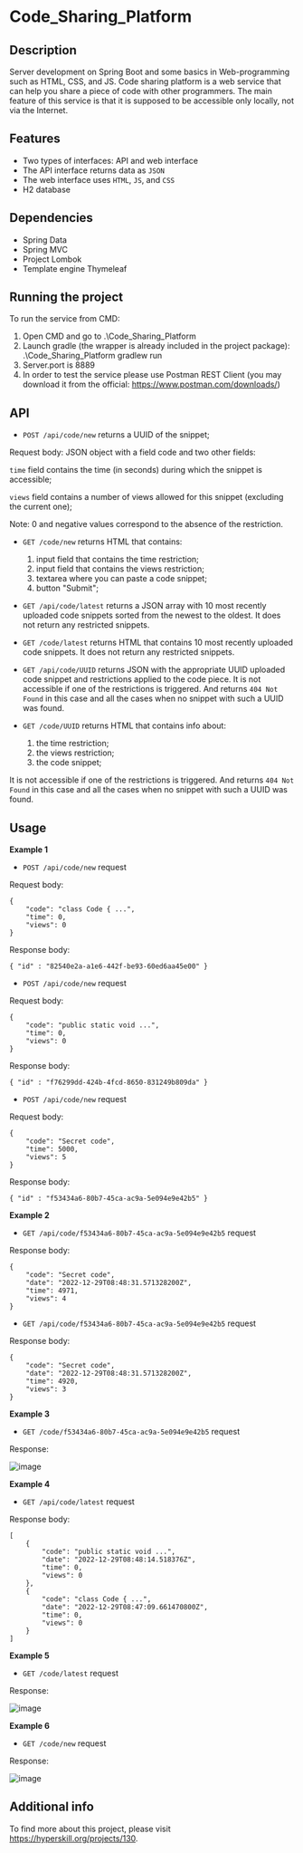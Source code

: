 # Code_Sharing_Platform
## Description
Server development on Spring Boot and some basics in Web-programming such as HTML, CSS, and JS. Code sharing platform is a web service that can help you share a piece of code with other programmers. The main feature of this service is that it is supposed to be accessible only locally, not via the Internet.
## Features
- Two types of interfaces: API and web interface
- The API interface returns data as ```JSON```
- The web interface uses ```HTML```, ```JS```, and ```CSS```
- H2 database
## Dependencies
- Spring Data
- Spring MVC 
- Project Lombok
- Template engine Thymeleaf
## Running the project
To run the service from CMD:
   1. Open CMD and go to .\Code_Sharing_Platform
   2. Launch gradle (the wrapper is already included in the project package): .\Code_Sharing_Platform gradlew run
   3. Server.port is 8889
   4. In order to test the service please use Postman REST Client (you may download it from the official: https://www.postman.com/downloads/) 
## API 
- ```POST /api/code/new``` returns a UUID of the snippet;

Request body: JSON object with a field code and two other fields:  

  ```time``` field contains the time (in seconds) during which the snippet is accessible;
  
  ```views``` field contains a number of views allowed for this snippet (excluding the current one);

Note: 0 and negative values correspond to the absence of the restriction.

- ```GET /code/new``` returns HTML that contains:

  1. input field that contains the time restriction;
  2. input field that contains the views restriction;
  3. textarea where you can paste a code snippet;
  4. button "Submit";

- ```GET /api/code/latest``` returns a JSON array with 10 most recently uploaded code snippets sorted from the newest to the oldest. It does not return any restricted snippets.
- ```GET /code/latest``` returns HTML that contains 10 most recently uploaded code snippets. It does not return any restricted snippets.
- ```GET /api/code/UUID``` returns JSON with the appropriate UUID uploaded code snippet and restrictions applied to the code piece. It is not accessible if one of the restrictions is triggered. And returns ```404 Not Found``` in this case and all the cases when no snippet with such a UUID was found.
- ```GET /code/UUID``` returns HTML that contains info about:

  1. the time restriction;
  2. the views restriction;
  3. the code snippet;
  
It is not accessible if one of the restrictions is triggered. And returns ```404 Not Found``` in this case and all the cases when no snippet with such a UUID was found.
  
## Usage
**Example 1**    
- ```POST /api/code/new``` request

Request body:
```
{
    "code": "class Code { ...",
    "time": 0,
    "views": 0
}
```

Response body:
```
{ "id" : "82540e2a-a1e6-442f-be93-60ed6aa45e00" }
```

- ```POST /api/code/new``` request

Request body:
```
{
    "code": "public static void ...",
    "time": 0,
    "views": 0
}
```

Response body:
```
{ "id" : "f76299dd-424b-4fcd-8650-831249b809da" }
```

- ```POST /api/code/new``` request

Request body:
```
{
    "code": "Secret code",
    "time": 5000,
    "views": 5
}
```

Response body:
```
{ "id" : "f53434a6-80b7-45ca-ac9a-5e094e9e42b5" }
```

**Example 2**    
- ```GET /api/code/f53434a6-80b7-45ca-ac9a-5e094e9e42b5``` request

Response body:
```
{
    "code": "Secret code",
    "date": "2022-12-29T08:48:31.571328200Z",
    "time": 4971,
    "views": 4
}
```

- ```GET /api/code/f53434a6-80b7-45ca-ac9a-5e094e9e42b5``` request

Response body:
```
{
    "code": "Secret code",
    "date": "2022-12-29T08:48:31.571328200Z",
    "time": 4920,
    "views": 3
}
```

**Example 3**    
- ```GET /code/f53434a6-80b7-45ca-ac9a-5e094e9e42b5``` request

Response:

![image](https://user-images.githubusercontent.com/106676944/209927033-2e10969c-476e-4d1e-beb7-cc1eaf232224.png)

**Example 4**    
- ```GET /api/code/latest``` request

Response body:
```
[
    {
        "code": "public static void ...",
        "date": "2022-12-29T08:48:14.518376Z",
        "time": 0,
        "views": 0
    },
    {
        "code": "class Code { ...",
        "date": "2022-12-29T08:47:09.661470800Z",
        "time": 0,
        "views": 0
    }
]
```

**Example 5**    
- ```GET /code/latest``` request

Response:

![image](https://user-images.githubusercontent.com/106676944/209927188-7713d0bd-4a54-4abd-9f2f-6dd11cf2ba24.png)

**Example 6**    
- ```GET /code/new``` request

Response:

![image](https://user-images.githubusercontent.com/106676944/209927242-50fb45ff-7b85-49d7-ab81-c14cfee4add6.png)

## Additional info
To find more about this project, please visit https://hyperskill.org/projects/130.

